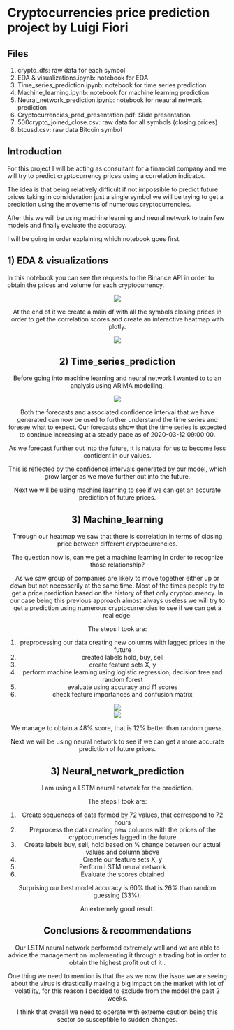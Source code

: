 #  Cryptocurrencies price prediction project by Luigi Fiori

## Files

1. crypto_dfs: raw data for each symbol
2. EDA & visualizations.ipynb: notebook for EDA
3. Time_series_prediction.ipynb: notebook for time series prediction
4. Machine_learning.ipynb: notebook for machine learning prediction
5. Neural_network_prediction.ipynb: notebook for neaural network prediction
6. Cryptocurrencies_pred_presentation.pdf: Slide presentation
7. 500crypto_joined_close.csv: raw data for all symbols (closing prices)
8. btcusd.csv: raw data Bitcoin symbol

## Introduction

For this project I will be acting as consultant for a financial company and we will try to predict cryptocurrency prices using a correlation indicator.

The idea is that being relatively difficult if not impossible to predict future prices taking in consideration just a single symbol we will be trying to get a prediction using the movements of numerous cryptocurrencies.

After this we will be using machine learning and neural network to train few models and finally evaluate the accuracy.

I will be going in order explaining which notebook goes first.

## 1) EDA & visualizations

In this notebook you can see the requests to the Binance API in order to obtain the prices and volume for each cryptocurrency.

<center><img src='https://raw.githubusercontent.com/illumi91/dsc-capstone-project-v2-online-ds-pt-051319/master/crypto_project_images/BTCtrend.PNG'>

At the end of it we create a main df with all the symbols closing prices in order to get the correlation scores and create an interactive heatmap with plotly.

<center><img src='https://raw.githubusercontent.com/illumi91/dsc-capstone-project-v2-online-ds-pt-051319/master/crypto_project_images/heatmap.PNG'>

## 2) Time_series_prediction

Before going into machine learning and neural network I wanted to to an analysis using ARIMA modelling.

<center><img src='https://raw.githubusercontent.com/illumi91/dsc-capstone-project-v2-online-ds-pt-051319/master/crypto_project_images/timeseries.PNG'>

Both the forecasts and associated confidence interval that we have generated can now be used to further understand the time series and foresee what to expect. Our forecasts show that the time series is expected to continue increasing at a steady pace as of 2020-03-12 09:00:00.

As we forecast further out into the future, it is natural for us to become less confident in our values.

This is reflected by the confidence intervals generated by our model, which grow larger as we move further out into the future.

Next we will be using machine learning to see if we can get an accurate prediction of future prices.

## 3) Machine_learning

Through our heatmap we saw that there is correlation in terms of closing price between different cryptocurrencies.

The question now is, can we get a machine learning in order to recognize those relationship?

As we saw group of companies are likely to move together either up or down but not necesserily at the same time. Most of the times people try to get a price prediction based on the history of that only cryptocurrency. In our case being this previous approach almost always useless we will try to get a prediction using numerous cryptocurrencies to see if we can get a real edge.

The steps I took are:

1. preprocessing our data creating new columns with lagged prices in the future
2. created labels hold, buy, sell
3. create feature sets X, y 
4. perform machine learning using logistic regression, decision tree and random forest
5. evaluate using accuracy and f1 scores
6. check feature importances and confusion matrix

<center><img src='https://raw.githubusercontent.com/illumi91/dsc-capstone-project-v2-online-ds-pt-051319/master/crypto_project_images/features.PNG'>

<center><img src='https://raw.githubusercontent.com/illumi91/dsc-capstone-project-v2-online-ds-pt-051319/master/crypto_project_images/conf%20matr.PNG'>

We manage to obtain a 48% score, that is 12% better than random guess.

Next we will be using neural network to see if we can get a more accurate prediction of future prices.

## 3) Neural_network_prediction

I am using a LSTM neural network for the prediction.

The steps I took are:

1. Create sequences of data formed by 72 values, that correspond to 72 hours
2. Preprocess the data creating new columns with the prices of the cryptocurrencies lagged in the future
3. Create labels buy, sell, hold based on % change between our actual values and column above
4. Create our feature sets X, y
5. Perform LSTM neural network
6. Evaluate the scores obtained

Surprising our best model accuracy is 60% that is 26% than random guessing (33%).

An extremely good result.

## Conclusions & recommendations

Our LSTM neural network performed extremely well and we are able to advice the management on implementing it through a trading bot in order to obtain the highest profit out of it .

One thing we need to mention is that the as we now the issue we are seeing about the virus is drastically making a big impact on the market with lot of volatility, for this reason I decided to exclude from the model the past 2 weeks.

I think that overall we need to operate with extreme caution being this sector so susceptible to sudden changes.
